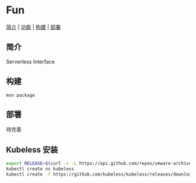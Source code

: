 # Fun
[简介](#简介) | [功能](#功能) | [构建](#构建) | [部署](#部署)

## 简介
Serverless Interface

## 构建
```shell
mvn package
```

## 部署
待完善

## Kubeless 安装
```bash
export RELEASE=$(curl -s -L https://api.github.com/repos/vmware-archive/kubeless/releases/latest | grep tag_name | cut -d '"' -f 4)
kubectl create ns kubeless
kubectl create -f https://github.com/kubeless/kubeless/releases/download/$RELEASE/kubeless-$RELEASE.yaml
```
